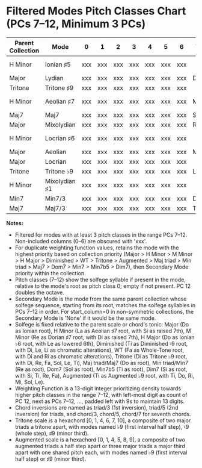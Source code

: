 # Filtered Modes Pitch Classes Chart (PCs 7–12, Minimum 3 PCs)

| Parent Collection | Mode                 | 0   | 1   | 2   | 3   | 4   | 5   | 6   | 7   | 8   | 9   | 10  | 11  | 12  | Secondary Mode       | Weighting Function |
|-------------------|----------------------|-----|-----|-----|-----|-----|-----|-----|-----|-----|-----|-----|-----|-----|----------------------|--------------------|
| H Minor           | Ionian ♯5            | xxx | xxx | xxx | xxx | xxx | xxx | xxx |     | Si  | La  |     | Ti  | Do  | Mixolydian ♯1        | 9999999122344 |
| Major             | Lydian               | xxx | xxx | xxx | xxx | xxx | xxx | xxx | Do  |     | Re  |     | Mi  | Fa  | Ionian               | 9999999122334 |
| Tritone           | Tritone ♯9           | xxx | xxx | xxx | xxx | xxx | xxx | xxx |     |     | Ti  |     | Di  | Re  | Tritone ♮9           | 9999999122333 |
| H Minor           | Aeolian ♯7           | xxx | xxx | xxx | xxx | xxx | xxx | xxx | Mi  | Fa  |     |     | Si  | La  | Phrygian ♯3          | 9999999122234 |
| Maj7              | Maj7                 | xxx | xxx | xxx | xxx | xxx | xxx | xxx | Sol |     |     |     | Ti  | Do  | Maj7/5               | 9999999122223 |
| Major             | Mixolydian           | xxx | xxx | xxx | xxx | xxx | xxx | xxx | Re  |     | Mi  | Fa  |     | Sol | Dorian               | 9999999112334 |
| H Minor           | Locrian ♯6           | xxx | xxx | xxx | xxx | xxx | xxx | xxx |     |     | Si  | La  |     | Ti  | Mixolydian ♯1        | 9999999112333 |
| Major             | Aeolian              | xxx | xxx | xxx | xxx | xxx | xxx | xxx | Mi  | Fa  |     | Sol |     | La  | Phrygian             | 9999999112234 |
| Major             | Locrian              | xxx | xxx | xxx | xxx | xxx | xxx | xxx |     | Sol |     | La  |     | Ti  | Mixolydian           | 9999999112233 |
| Tritone           | Tritone ♭9           | xxx | xxx | xxx | xxx | xxx | xxx | xxx | Le  |     |     | Ti  |     | Di  | Tritone ♯9           | 9999999112223 |
| H Minor           | Mixolydian ♯1        | xxx | xxx | xxx | xxx | xxx | xxx | xxx |     | Mi  | Fa  |     |     | Si  | Phrygian ♯3          | 9999999111233 |
| Min7              | Min7/3               | xxx | xxx | xxx | xxx | xxx | xxx | xxx | Do  |     | Re  |     |     | Fa  | Min7/7               | 9999999111223 |
| Maj7              | Maj7/3               | xxx | xxx | xxx | xxx | xxx | xxx | xxx | Ti  | Do  |     |     |     | Mi  | Maj7/7               | 9999999111123 |

**Notes:**
- Filtered for modes with at least 3 pitch classes in the range PCs 7–12. Non-included columns (0–6) are obscured with 'xxx'.
- For duplicate weighting function values, retains the mode with the highest priority based on collection priority (Major > H Minor > M Minor > H Major > Diminished > WT > Tritone > Augmented > Maj triad > Min triad > Maj7 > Dom7 > Min7 > Min7b5 > Dim7), then Secondary Mode priority within the collection.
- Pitch classes (7–12) show the solfege syllable if present in the mode, relative to the mode's root as pitch class 0; empty if not present. PC 12 doubles the octave.
- Secondary Mode is the mode from the same parent collection whose solfege sequence, starting from its root, matches the solfege syllables in PCs 7–12 in order. For start_column=0 in non-symmetric collections, the Secondary Mode is 'None' if it would be the same mode.
- Solfege is fixed relative to the parent scale or chord's tonic: Major (Do as Ionian root), H Minor (La as Aeolian ♯7 root, with Si as raised 7th), M Minor (Re as Dorian ♯7 root, with Di as raised 7th), H Major (Do as Ionian ♭6 root, with Le as lowered 6th), Diminished (Ti as Diminished ♮9 root, with Di, Le, Li as chromatic alterations), WT (Fa as Whole-Tone root, with Di and Ri as chromatic alterations), Tritone (Di as Tritone ♭9 root, with Di, Re, Fa, Sol, Le, Ti), Maj triad/Maj7 (Do as root), Min triad/Min7 (Re as root), Dom7 (Sol as root), Min7b5 (Ti as root), Dim7 (Si as root, with Si, Ti, Re, Fa), Augmented (Ti as Augmented ♭9 root, with Ti, Do, Ri, Mi, Sol, Le).
- Weighting Function is a 13-digit integer prioritizing density towards higher pitch classes in the range 7–12, with left-most digit as count of PC 12, next as PCs 7–12, ..., padded left with 9s to maintain 13 digits.
- Chord inversions are named as triad/3 (1st inversion), triad/5 (2nd inversion) for triads, and chord/3, chord/5, chord/7 for seventh chords.
- Tritone scale is a hexachord [0, 1, 4, 6, 7, 10], a composite of two major triads a tritone apart, with modes named ♭9 (first interval half step), ♮9 (whole step), ♯9 (minor third).
- Augmented scale is a hexachord [0, 1, 4, 5, 8, 9], a composite of two augmented triads a half step apart or three major triads a major third apart with one shared pitch each, with modes named ♭9 (first interval half step) or ♯9 (minor third).
